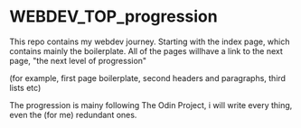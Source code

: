 # WEBDEV_TOP_progression
This repo contains my webdev journey.
Starting with the index page, which contains mainly the boilerplate. All of the pages willhave a link to the next page, "the next level of progression" 

(for example, first page boilerplate, second headers and paragraphs, third lists etc)

The progression is mainy following The Odin Project, i will write every thing, even the (for me) redundant ones.